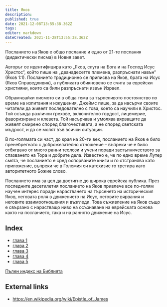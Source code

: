 ```yaml
---
title: Яков
description: 
published: true
date: 2021-12-08T13:55:38.362Z
tags: 
editor: markdown
dateCreated: 2021-11-28T13:55:38.362Z
---
```


Посланието на Яков е общо послание и едно от 21-те послания (дидактически писма) в Новия завет.

Авторът се идентифицира като „Яков, слуга на Бога и на Господ Исус Христос“, който пише на „дванадесетте племена, разпръснати навън“ (Яков 1:1). Посланието традиционно се приписва на Яков, брата на Исус (Яков Справедливия), а публиката обикновено се счита за еврейски християни, които са били разпръснати извън Израел. 

Обрамчвайки писмото си в обща тема за търпеливото постоянство по време на изпитания и изкушения, Джеймс пише, за да насърчи своите читатели да живеят последователно с това, което са научили в Христос. Той осъжда различни грехове, включително гордост, лицемерие, фаворизиране и клевета. Той насърчава и умолява вярващите да живеят смирено според благочестивата, а не според светската мъдрост, и да се молят във всички ситуации.

В по-голямата си част, до края на 20-ти век, посланието на Яков е било пренебрегнато с доброжелателно отношение – въпреки че е било отбягвано от много ранни теолози и учени поради застъпничеството за спазването на Тора и добрите дела. Известно е, че по едно време Лутер смята, че посланието е сред оспорваните книги и го отстранява като приложение, въпреки че в Големия си катехизис го третира като авторитетното Божие слово.

Посланието има за цел да достигне до широка еврейска публика. През последните десетилетия посланието на Яков привлече все по-голям научен интерес поради нарастването на търсенето на историческия Яков, неговата роля в движението на Исус, неговите вярвания и неговите взаимоотношения и възгледи. Това съживление на Яков също е свързано с нарастващо ниво на осъзнаване на еврейската основа както на посланието, така и на ранното движение на Исус. 

## Index

- [глава 1](/bg/Bible/James/1)
- [глава 2](/bg/Bible/James/2)
- [глава 3](/bg/Bible/James/3)
- [глава 4](/bg/Bible/James/4)
- [глава 5](/bg/Bible/James/5)



[Пълен индекс на Библията](/bg/index/bible)


## External links

- https://en.wikipedia.org/wiki/Epistle_of_James